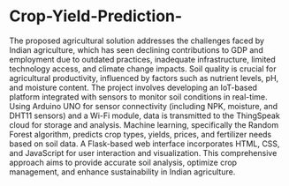 # Crop-Yield-Prediction-
The proposed agricultural solution addresses the challenges faced by Indian agriculture, which has seen declining contributions to GDP and employment due to outdated practices, inadequate infrastructure, limited technology access, and climate change impacts. Soil quality is crucial for agricultural productivity, influenced by factors such as nutrient levels, pH, and moisture content. The project involves developing an IoT-based platform integrated with sensors to monitor soil conditions in real-time. Using Arduino UNO for sensor connectivity (including NPK, moisture, and DHT11 sensors) and a Wi-Fi module, data is transmitted to the ThingSpeak cloud for storage and analysis. Machine learning, specifically the Random Forest algorithm, predicts crop types, yields, prices, and fertilizer needs based on soil data. A Flask-based web interface incorporates HTML, CSS, and JavaScript for user interaction and visualization. This comprehensive approach aims to provide accurate soil analysis, optimize crop management, and enhance sustainability in Indian agriculture.
